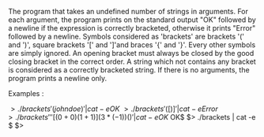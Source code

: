 The program that takes an undefined number of strings in arguments. For each
argument, the program prints on the standard output "OK" followed by a newline if the expression is correctly bracketed, otherwise it prints "Error" followed by a newline.
Symbols considered as 'brackets' are brackets '(' and ')', square brackets '[' and ']'and braces '{' and '}'. Every other symbols are simply ignored.
An opening bracket must always be closed by the good closing bracket in the 
correct order. A string which not contains any bracket is considered as a 
correctly bracketed string.
If there is no arguments, the program prints a newline only.

Examples :

$> ./brackets '(johndoe)' | cat -e
OK$
$> ./brackets '([)]' | cat -e
Error$
$> ./brackets '' '{[(0 + 0)(1 + 1)](3*(-1)){()}}' | cat -e
OK$
OK$
$> ./brackets | cat -e
$
$>
